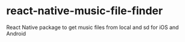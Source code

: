 # react-native-music-file-finder
React Native package to get music files from local and sd for iOS and Android
